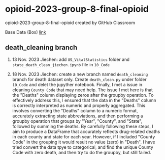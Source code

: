 # opioid-2023-group-8-final-opioid

opioid-2023-group-8-final-opioid created by GitHub Classroom

Base Data (Box) [link](https://duke.app.box.com/folder/233603607712?tc=collab-folder-invite-treatment-b)

## death_cleaning branch

1. 13 Nov. 2023 Jiechen: add ``US_VitalStatistics`` folder and ``state_death_clean_jiechen.ipynb`` file in ``10_Code``

2. 18 Nov. 2023 Jiechen: create a new branch named ``death_cleaning`` branch for death dataset only. Create ``death_clean.py`` under folder ``10_Code`` and delet the jupyther notebook. Finally, I met a issue in cleaning ``County Code`` that may need help. The issue I met here is that the "Deaths" column displaying zeros after the groupby operation. To effectively address this, I ensured that the data in the "Deaths" column is correctly interpreted as numeric and properly aggregated. This involves converting the "Deaths" column to a numeric format, accurately extracting state abbreviations, and then performing a groupby operation that groups by "Year", "County", and "State", followed by summing the deaths. By carefully following these steps, I aim to produce a DataFrame that accurately reflects drug-related deaths in each county and state for each year. However, if I included "County Code" in the grouping it would result no value (zero) in "Death". I have tried convert the data tpye to categorical, and find the unique County Code with zero death, and then try to do the groupby, but still failed.
